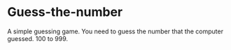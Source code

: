 # Guess-the-number
A simple guessing game. You need to guess the number that the computer guessed. 100 to 999.
